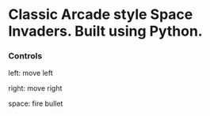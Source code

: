 # Classic Arcade style Space Invaders. Built using Python.

### Controls
left: move left

right: move right

space: fire bullet

